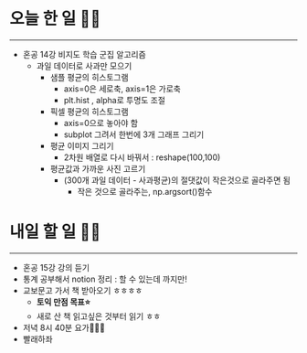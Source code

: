 # 오늘 한 일 🤛🏻
---
- 혼공 14강 비지도 학습 군집 알고리즘 
    - 과일 데이터로 사과만 모으기
        - 샘플 평균의 히스토그램 
            - axis=0은 세로축, axis=1은 가로축
            - plt.hist , alpha로 투명도 조절
        - 픽셀 평균의 히스토그램
            - axis=0으로 놓아야 함
            - subplot 그려서 한번에 3개 그래프 그리기
        - 평균 이미지 그리기
            - 2차원 배열로 다시 바꿔서 : reshape(100,100)
        - 평균값과 가까운 사진 고르기
            - (300개 과일 데이터 - 사과평균)의 절댓값이 작은것으로 골라주면 됨
                - 작은 것으로 골라주는, np.argsort()함수

# 내일 할 일 ✌🏻
---
- 혼공 15강 강의 듣기
- 통계 공부해서 notion 정리 : 할 수 있는데 까지만!
- 교보문고 가서 책 받아오기 ㅎㅎㅎㅎ
    - **토익 만점 목표⭐️**
    - 새로 산 책 읽고싶은 것부터 읽기 ㅎㅎ
- 저녁 8시 40분 요가🧘🏻‍♀️
- 빨래하좌
